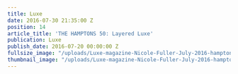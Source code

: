 ```yaml
---
title: Luxe
date: 2016-07-30 21:35:00 Z
position: 14
article_title: 'THE HAMPTONS 50: Layered Luxe'
publication: Luxe
publish_date: 2016-07-20 00:00:00 Z
fullsize_image: "/uploads/Luxe-magazine-Nicole-Fuller-July-2016-hamptons-interior-design.jpg"
thumbnail_image: "/uploads/Luxe-magazine-Nicole-Fuller-July-2016-hamptons-interior-design.jpg"
---
```


